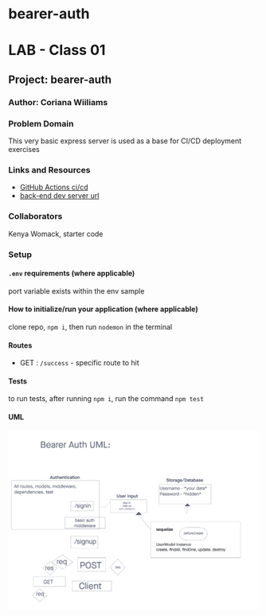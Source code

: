 # bearer-auth
# LAB - Class 01

## Project: bearer-auth

### Author: Coriana Wiiliams

### Problem Domain

This very basic express server is used as a base for CI/CD deployment exercises

### Links and Resources

- [GitHub Actions ci/cd](https://github.com/Coriana1/bearer-auth/actions)
- [back-end dev server url](https://bearer-auth-17f9.onrender.com)

### Collaborators

Kenya Womack, starter code

### Setup

#### `.env` requirements (where applicable)

port variable exists within the env sample


#### How to initialize/run your application (where applicable)

clone repo, `npm i`, then run `nodemon` in the terminal

#### Routes

- GET : `/success` - specific route to hit

#### Tests

to run tests, after running `npm i`, run the command `npm test`

#### UML

![UML image](lab7.png)